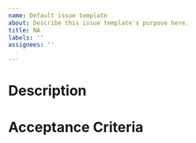 ```yaml
---
name: Default issue template
about: Describe this issue template's purpose here.
title: NA
labels: ''
assignees: ''

---
```


# Description

# Acceptance Criteria
